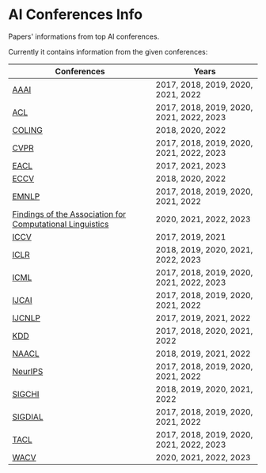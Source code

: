 # AI Conferences Info

Papers' informations from top AI conferences.

Currently it contains information from the given conferences:

| Conferences | Years |
| --- | --- |
| [AAAI](https://www.aaai.org/Library/AAAI/aaai-library.php) | 2017, 2018, 2019, 2020, 2021, 2022 |
| [ACL](https://aclanthology.org/venues/acl/) | 2017, 2018, 2019, 2020, 2021, 2022, 2023 |
| [COLING](https://aclanthology.org/venues/coling/) | 2018, 2020, 2022 |
| [CVPR](https://openaccess.thecvf.com/) | 2017, 2018, 2019, 2020, 2021, 2022, 2023 |
| [EACL](https://aclanthology.org/venues/eacl/) | 2017, 2021, 2023 |
| [ECCV](https://www.ecva.net/papers.php) | 2018, 2020, 2022 |
| [EMNLP](https://aclanthology.org/venues/emnlp/) | 2017, 2018, 2019, 2020, 2021, 2022 |
| [Findings of the Association for Computational Linguistics](https://aclanthology.org/venues/findings/) | 2020, 2021, 2022, 2023 |
| [ICCV](https://openaccess.thecvf.com/) | 2017, 2019, 2021 |
| [ICLR](https://openreview.net/group?id=ICLR.cc) | 2018, 2019, 2020, 2021, 2022, 2023 |
| [ICML](https://proceedings.mlr.press/) | 2017, 2018, 2019, 2020, 2021, 2022, 2023 |
| [IJCAI](https://www.ijcai.org/) | 2017, 2018, 2019, 2020, 2021, 2022 |
| [IJCNLP](https://aclanthology.org/venues/ijcnlp/) | 2017, 2019, 2021, 2022 |
| [KDD](https://kdd.org/) | 2017, 2018, 2020, 2021, 2022 |
| [NAACL](https://aclanthology.org/venues/naacl/) | 2018, 2019, 2021, 2022 |
| [NeurIPS](https://proceedings.neurips.cc/) | 2017, 2018, 2019, 2020, 2021, 2022 |
| [SIGCHI](https://sigchi.org/) | 2018, 2019, 2020, 2021, 2022 |
| [SIGDIAL](https://aclanthology.org/sigs/sigdial/) | 2017, 2018, 2019, 2020, 2021, 2022 |
| [TACL](https://aclanthology.org/venues/tacl/) | 2017, 2018, 2019, 2020, 2021, 2022, 2023 |
| [WACV](https://openaccess.thecvf.com/) | 2020, 2021, 2022, 2023 |
